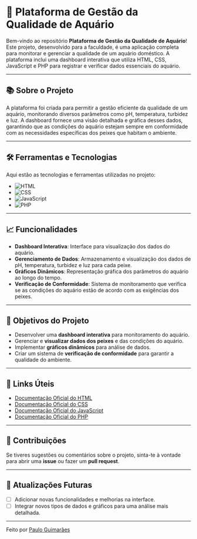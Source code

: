 # 🚀 Plataforma de Gestão da Qualidade de Aquário

Bem-vindo ao repositório **Plataforma de Gestão da Qualidade de Aquário**! Este projeto, desenvolvido para a faculdade, é uma aplicação completa para monitorar e gerenciar a qualidade de um aquário doméstico. A plataforma inclui uma dashboard interativa que utiliza HTML, CSS, JavaScript e PHP para registrar e verificar dados essenciais do aquário.

---

## 📚 Sobre o Projeto

A plataforma foi criada para permitir a gestão eficiente da qualidade de um aquário, monitorando diversos parâmetros como pH, temperatura, turbidez e luz. A dashboard fornece uma visão detalhada e gráfica desses dados, garantindo que as condições do aquário estejam sempre em conformidade com as necessidades específicas dos peixes que habitam o ambiente.

---

## 🛠️ Ferramentas e Tecnologias

Aqui estão as tecnologias e ferramentas utilizadas no projeto:

-   ![HTML](https://img.shields.io/badge/Code-HTML-informational?style=flat&logo=html5&color=E34F26)
-   ![CSS](https://img.shields.io/badge/Code-CSS-informational?style=flat&logo=css3&color=1572B6)
-   ![JavaScript](https://img.shields.io/badge/Code-JavaScript-informational?style=flat&logo=javascript&color=F7DF1E)
-   ![PHP](https://img.shields.io/badge/Code-PHP-informational?style=flat&logo=php&color=777BB4)

---

## 📈 Funcionalidades

-   **Dashboard Interativa**: Interface para visualização dos dados do aquário.
-   **Gerenciamento de Dados**: Armazenamento e visualização dos dados de pH, temperatura, turbidez e luz para cada peixe.
-   **Gráficos Dinâmicos**: Representação gráfica dos parâmetros do aquário ao longo do tempo.
-   **Verificação de Conformidade**: Sistema de monitoramento que verifica se as condições do aquário estão de acordo com as exigências dos peixes.

---

## 🎯 Objetivos do Projeto

-   Desenvolver uma **dashboard interativa** para monitoramento do aquário.
-   Gerenciar e **visualizar dados dos peixes** e das condições do aquário.
-   Implementar **gráficos dinâmicos** para análise de dados.
-   Criar um sistema de **verificação de conformidade** para garantir a qualidade do ambiente.

---

## 🔗 Links Úteis

-   [Documentação Oficial do HTML](https://developer.mozilla.org/pt-BR/docs/Web/HTML)
-   [Documentação Oficial do CSS](https://developer.mozilla.org/pt-BR/docs/Web/CSS)
-   [Documentação Oficial do JavaScript](https://developer.mozilla.org/pt-BR/docs/Web/JavaScript)
-   [Documentação Oficial do PHP](https://www.php.net/manual/pt_BR/)

---

## 🙌 Contribuições

Se tiveres sugestões ou comentários sobre o projeto, sinta-te à vontade para abrir uma **issue** ou fazer um **pull request**.

---

## 📅 Atualizações Futuras

-   [ ] Adicionar novas funcionalidades e melhorias na interface.
-   [ ] Integrar novos tipos de dados e gráficos para uma análise mais detalhada.

---

Feito por [Paulo Guimarães](https://github.com/Pelinho03)
